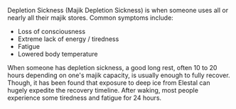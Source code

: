 Depletion Sickness (Majik Depletion Sickness) is when someone uses all or nearly all their majik stores. Common symptoms include:
- Loss of consciousness
- Extreme lack of energy / tiredness
- Fatigue
- Lowered body temperature

When someone has depletion sickness, a good long rest, often 10 to 20 hours depending on one's majik capacity, is usually enough to fully recover. Though, it has been found that exposure to deep ice from Elestal can hugely expedite the recovery timeline. After waking, most people experience some tiredness and fatigue for 24 hours.